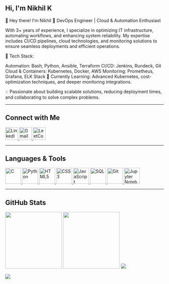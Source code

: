 ## Hi, I'm Nikhil K  

👋 Hey there! I'm Nikhil
🚀 DevOps Engineer | Cloud & Automation Enthusiast

With 3+ years of experience, I specialize in optimizing IT infrastructure, automating workflows, and enhancing system reliability. My expertise includes CI/CD pipelines, cloud technologies, and monitoring solutions to ensure seamless deployments and efficient operations.

🔧 Tech Stack:

Automation: Bash, Python, Ansible, Terraform
CI/CD: Jenkins, Rundeck, Git
Cloud & Containers: Kubernetes, Docker, AWS
Monitoring: Prometheus, Grafana, ELK Stack
🌱 Currently Learning: Advanced Kubernetes, cost-optimization techniques, and deeper monitoring integrations.

💡 Passionate about building scalable solutions, reducing deployment times, and collaborating to solve complex problems. 

---

## Connect with Me  
<p align="left">
  <a href="https://www.linkedin.com/in/nikhil-konda-6515551b5/" target="_blank">
    <img src="https://upload.wikimedia.org/wikipedia/commons/c/ca/LinkedIn_logo_initials.png" alt="LinkedIn" width="40" height="40"/>
  </a>
  <a href="mailto:nikhilkonda45@gmail.com" target="_blank">
    <img src="https://upload.wikimedia.org/wikipedia/commons/7/7e/Gmail_icon_(2020).svg" alt="Gmail" width="40" height="40"/>
  </a>
 <a href="https://leetcode.com/u/Nikhil_K45/" target="_blank">
    <img src="https://upload.wikimedia.org/wikipedia/commons/1/19/LeetCode_logo_black.png" alt="LeetCode" width="40" height="40"/>
</a>

</p>

---

## Languages & Tools  
<p align="left">
  <a href="https://devdocs.io/c/" target="_blank">
    <img src="https://upload.wikimedia.org/wikipedia/commons/1/19/C_Logo.png" alt="C" width="50" height="50"/>
  </a>
  <a href="https://www.python.org/" target="_blank">
    <img src="https://upload.wikimedia.org/wikipedia/commons/c/c3/Python-logo-notext.svg" alt="Python" width="50" height="50"/>
  </a>
  <a href="https://developer.mozilla.org/en-US/docs/Web/HTML" target="_blank">
    <img src="https://upload.wikimedia.org/wikipedia/commons/6/61/HTML5_logo_and_wordmark.svg" alt="HTML5" width="50" height="50"/>
  </a>
  <a href="https://developer.mozilla.org/en-US/docs/Web/CSS" target="_blank">
    <img src="https://upload.wikimedia.org/wikipedia/commons/d/d5/CSS3_logo_and_wordmark.svg" alt="CSS3" width="50" height="50"/>
  </a>
  <a href="https://developer.mozilla.org/en-US/docs/Web/JavaScript" target="_blank">
    <img src="https://upload.wikimedia.org/wikipedia/commons/6/6a/JavaScript-logo.png" alt="JavaScript" width="50" height="50"/>
  </a>
  <a href="https://en.wikipedia.org/wiki/SQL" target="_blank">
    <img src="https://upload.wikimedia.org/wikipedia/commons/8/87/Sql_data_base_with_logo.png" alt="SQL" width="50" height="50"/>
  </a>
  <a href="https://git-scm.com/" target="_blank">
    <img src="https://git-scm.com/images/logos/downloads/Git-Icon-1788C.png" alt="Git" width="50" height="50"/>
  </a>
  <a href="https://jupyter.org/" target="_blank">
    <img src="https://upload.wikimedia.org/wikipedia/commons/3/38/Jupyter_logo.svg" alt="Jupyter Notebook" width="50" height="50"/>
  </a>
</p>

---

## GitHub Stats  
<p align="left">
  <img src="https://github-readme-streak-stats.herokuapp.com/?user=nikhilk06&theme=dark&hide_border=false" height="180px"/>
  <img src="https://github-readme-stats.vercel.app/api/top-langs/?username=nikhilk06&layout=compact&theme=dark" height="180px"/>
  <img src="https://github-readme-activity-graph.vercel.app/graph?username=nikhilk06&theme=github-dark" />


  
</p>  

<p align="left">
  <img src="https://komarev.com/ghpvc/?username=nikhilk06&color=blue&style=flat-square"/>
</p>

